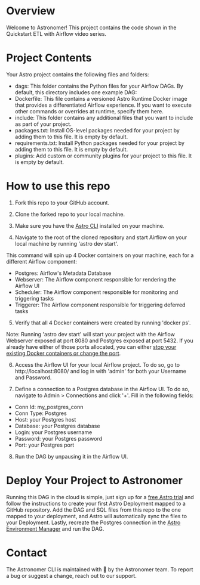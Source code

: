 Overview
========

Welcome to Astronomer! This project contains the code shown in the Quickstart ETL with Airflow video series. 

Project Contents
================

Your Astro project contains the following files and folders:

- dags: This folder contains the Python files for your Airflow DAGs. By default, this directory includes one example DAG:
- Dockerfile: This file contains a versioned Astro Runtime Docker image that provides a differentiated Airflow experience. If you want to execute other commands or overrides at runtime, specify them here.
- include: This folder contains any additional files that you want to include as part of your project. 
- packages.txt: Install OS-level packages needed for your project by adding them to this file. It is empty by default.
- requirements.txt: Install Python packages needed for your project by adding them to this file. It is empty by default.
- plugins: Add custom or community plugins for your project to this file. It is empty by default.

How to use this repo
====================

1. Fork this repo to your GitHub account.

2. Clone the forked repo to your local machine.

3. Make sure you have the [Astro CLI](https://www.astronomer.io/docs/astro/cli/install-cli/) installed on your machine.

4. Navigate to the root of the cloned repository and start Airflow on your local machine by running 'astro dev start'.

This command will spin up 4 Docker containers on your machine, each for a different Airflow component:

- Postgres: Airflow's Metadata Database
- Webserver: The Airflow component responsible for rendering the Airflow UI
- Scheduler: The Airflow component responsible for monitoring and triggering tasks
- Triggerer: The Airflow component responsible for triggering deferred tasks

5. Verify that all 4 Docker containers were created by running 'docker ps'.

Note: Running 'astro dev start' will start your project with the Airflow Webserver exposed at port 8080 and Postgres exposed at port 5432. If you already have either of those ports allocated, you can either [stop your existing Docker containers or change the port](https://www.astronomer.io/docs/astro/cli/troubleshoot-locally#ports-are-not-available-for-my-local-airflow-webserver).

6. Access the Airflow UI for your local Airflow project. To do so, go to http://localhost:8080/ and log in with 'admin' for both your Username and Password.

7. Define a connection to a Postgres database in the Airflow UI. To do so, navigate to Admin > Connections and click '+'. Fill in the following fields:

- Conn Id: my_postgres_conn
- Conn Type: Postgres
- Host: your Postgres host 
- Database: your Postgres database
- Login: your Postgres username
- Password: your Postgres password
- Port: your Postgres port

8. Run the DAG by unpausing it in the Airflow UI.

Deploy Your Project to Astronomer
=================================

Running this DAG in the cloud is simple, just sign up for a [free Astro trial](https://astronomer.io/try-astro) and follow the instructions to create your first Astro Deployment mapped to a GitHub repository. Add the DAG and SQL files from this repo to the one mapped to your deployment, and Astro will automatically sync the files to your Deployment. Lastly, recreate the Postgres connection in the [Astro Environment Manager](https://www.astronomer.io/docs/astro/manage-connections-variables/#astro-environment-manager) and run the DAG.

Contact
=======

The Astronomer CLI is maintained with 💜 by the Astronomer team. To report a bug or suggest a change, reach out to our support.
